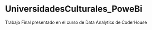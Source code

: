 # UniversidadesCulturales_PoweBi
Trabajo Final presentado en el curso de Data Analytics de CoderHouse
